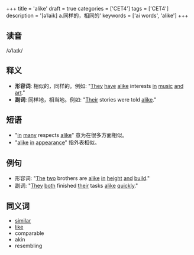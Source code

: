 +++
title = 'alike'
draft = true
categories = ['CET4']
tags = ['CET4']
description = '[əˈlaik] a.同样的，相同的'
keywords = ['ai words', 'alike']
+++

## 读音
/əˈlaɪk/

## 释义
- **形容词**: 相似的，同样的。例如: "[They](/zh/post/they/) [have](/zh/post/have/) [alike](/zh/post/alike/) interests [in](/zh/post/in/) [music](/zh/post/music/) [and](/zh/post/and/) [art](/zh/post/art/)."
- **副词**: 同样地，相当地。例如: "[Their](/zh/post/their/) stories were told [alike](/zh/post/alike/)."

## 短语
- "[in](/zh/post/in/) [many](/zh/post/many/) respects [alike](/zh/post/alike/)" 意为在很多方面相似。
- "[alike](/zh/post/alike/) [in](/zh/post/in/) [appearance](/zh/post/appearance/)" 指外表相似。

## 例句
- 形容词: "[The](/zh/post/the/) [two](/zh/post/two/) brothers are [alike](/zh/post/alike/) [in](/zh/post/in/) [height](/zh/post/height/) [and](/zh/post/and/) [build](/zh/post/build/)."
- 副词: "[They](/zh/post/they/) [both](/zh/post/both/) finished [their](/zh/post/their/) tasks [alike](/zh/post/alike/) [quickly](/zh/post/quickly/)."

## 同义词
- [similar](/zh/post/similar/)
- [like](/zh/post/like/)
- comparable
- akin
- resembling
